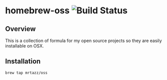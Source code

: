# homebrew-oss ![Build Status](https://github.com/mrtazz/homebrew-oss/actions/workflows/tests.yml/badge.svg)

## Overview
This is a collection of formula for my open source projects so they are easily
installable on OSX.

## Installation
```
brew tap mrtazz/oss
```
